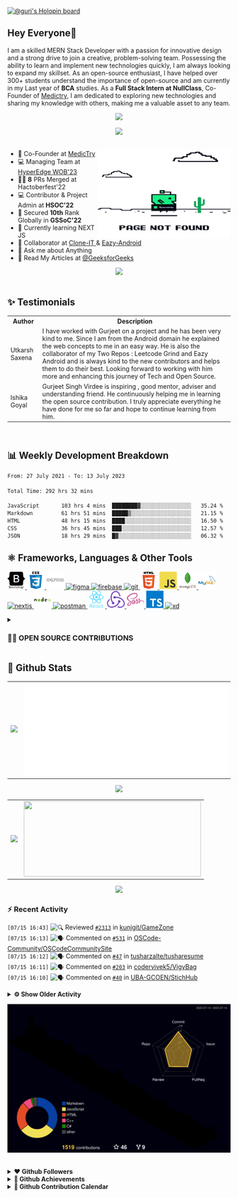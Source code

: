 [![@guri's Holopin board](https://holopin.io/api/user/board?user=guri)](https://holopin.io/@guri)

<!----------------------------------------------------------------ABOUT ME ----------------------------------------------------->

## Hey Everyone👋

I am a skilled MERN Stack Developer with a passion for innovative design and a strong drive to join a creative, problem-solving team. Possessing the ability to learn and implement new technologies quickly, I am always looking to expand my skillset. As an open-source enthusiast, I have helped over 300+ students understand the importance of open-source and am currently in my Last year of **BCA** studies. 
As a **Full Stack Intern at NullClass**, Co-Founder of [Medictry](https://www.linkedin.com/company/89489745), I am dedicated to exploring new technologies and sharing my knowledge with others, making me a valuable asset to any team.

<p align="center">
    <a href = "mailto: gurjeetsinghvirdee@gmail.com" target="_blank"><img src="https://img.shields.io/badge/gurjeetsinghvirdee@gmail.com-D74E43?style=for-the-badge&logo=gmail&logoColor=white"></a>
 </p>
 
<div align="center">
    <img src="https://api.visitorbadge.io/api/visitors?path=https%3A%2F%2Fgithub.com%2Fgurjeetsinghvirdee%2Fgurjeetsinghvirdee&label=VISITORS&labelColor=%23d9e3f0&countColor=%232ccce4"  width="150" />
</div>

<img src="https://www.animatedimages.org/data/media/562/animated-line-image-0111.gif" width="1000" height="2" />

<div>

<img align="right" height="200" width="300" src="https://raw.githubusercontent.com/gurjeetsinghvirdee/gurjeetsinghvirdee/main/giphy.webp" />
       <ul align="left">
            <li> 🏢 Co-Founder at <a href="https://www.linkedin.com/company/medictry/">MedicTry</a>
            <li> 💻 Managing Team at <a href="https://hyperedge.so/"> HyperEdge WOB'23 </a></li>
            <li> 🧑‍💻 <strong>8</strong> PRs Merged at Hactoberfest'22 </li>
            <li> 💻 Contributor & Project Admin at <strong>HSOC'22</strong> </li>
            <li> 🎉 Secured <strong>10th</strong> Rank Globally in <strong>GSSoC'22</strong> </li>
            <li> 🏫 Currently learning NEXT JS </li>
            <li> 🤝 Collaborator at <a href="https://github.com/Rayman-Sodhi/Clone-IT"> Clone-IT </a> & <a href="https://github.com/utkarsh006/Eazy-Android"> Eazy-Android </a>
            </li>
            <li> 💬 Ask me about Anything </li>
            <li> 📕 Read My Articles at 
                <a href="https://auth.geeksforgeeks.org/user/gurjeetsinghvirdee/articles" target="_blank">@GeeksforGeeks</a>
            </li>
       </ul>  
</div>

<!--------------------------- Lanyard Profile--------------------------------->

<div align="center">        
    <a href="https://discord.com/users/916597112882495510"><img src="https://lanyard.cnrad.dev/api/916597112882495510" /></a>
</div>

<img src="https://www.animatedimages.org/data/media/562/animated-line-image-0111.gif" width="1000" height="2" />        
<!------------------------------------------TESTIMONIALS----------------------------------------------->
        
## ✨ Testimonials
        
<table>
  <tr>
    <th>Author</th>
    <th>Description</th>
  </tr>
  <tr>
    <td>Utkarsh Saxena</td>
    <td>I have worked with Gurjeet on a project and he has been very kind to me. Since I am from the Android domain he explained the web concepts to me in an easy way. He is also the collaborator of my Two Repos : Leetcode Grind and Eazy Android and is always kind to the new contributors and helps them to do their best. Looking forward to working with him more and enhancing this journey of Tech and Open Source.</td>
  </tr>
  <tr>
      <td>Ishika Goyal</td>
      <td>Gurjeet Singh Virdee is inspiring , good mentor, adviser and understanding friend. He continuously helping me in learning the open source contribution. I     truly appreciate everything he have done for me so far and hope to continue learning from him.</td>
  </tr>
</table>

<img src="https://www.animatedimages.org/data/media/562/animated-line-image-0111.gif" width="1000" height="2" />

<!-------------------------------------------------WAKA TIME---------------------------------------------------->

## 📊 Weekly Development Breakdown
  
<!--START_SECTION:waka-->

```txt
From: 27 July 2021 - To: 13 July 2023

Total Time: 292 hrs 32 mins

JavaScript       103 hrs 4 mins  ████████▓░░░░░░░░░░░░░░░░   35.24 %
Markdown         61 hrs 51 mins  █████▒░░░░░░░░░░░░░░░░░░░   21.15 %
HTML             48 hrs 15 mins  ████░░░░░░░░░░░░░░░░░░░░░   16.50 %
CSS              36 hrs 45 mins  ███░░░░░░░░░░░░░░░░░░░░░░   12.57 %
JSON             18 hrs 29 mins  █▓░░░░░░░░░░░░░░░░░░░░░░░   06.32 %
```

<!--END_SECTION:waka--> 

<!---------------------------------Frameworks, Languages & Other Tools ------------------------------------->        
        
## ⚛️ Frameworks, Languages & Other Tools        
 
<p align="left"> 
    <a href="https://getbootstrap.com" target="_blank" rel="noreferrer"> <img src="https://raw.githubusercontent.com/devicons/devicon/master/icons/bootstrap/bootstrap-plain-wordmark.svg" alt="bootstrap" width="40" height="40"/> 
    </a> 
    <a href="https://www.w3schools.com/css/" target="_blank" rel="noreferrer"> <img src="https://raw.githubusercontent.com/devicons/devicon/master/icons/css3/css3-original-wordmark.svg" alt="css3" width="40" height="40"/> 
    </a> 
    <a href="https://expressjs.com" target="_blank" rel="noreferrer"> <img src="https://raw.githubusercontent.com/devicons/devicon/master/icons/express/express-original-wordmark.svg" alt="express" width="40" height="40"/> 
    </a> 
    <a href="https://www.figma.com/" target="_blank" rel="noreferrer"> <img src="https://www.vectorlogo.zone/logos/figma/figma-icon.svg" alt="figma" width="40" height="40"/> 
    </a> <a href="https://firebase.google.com/" target="_blank" rel="noreferrer"> <img src="https://www.vectorlogo.zone/logos/firebase/firebase-icon.svg" alt="firebase" width="40" height="40"/> 
    </a> 
    <a href="https://git-scm.com/" target="_blank" rel="noreferrer"> <img src="https://www.vectorlogo.zone/logos/git-scm/git-scm-icon.svg" alt="git" width="40" height="40"/> 
    </a> 
    <a href="https://www.w3.org/html/" target="_blank" rel="noreferrer"> <img src="https://raw.githubusercontent.com/devicons/devicon/master/icons/html5/html5-original-wordmark.svg" alt="html5" width="40" height="40"/> 
    </a> 
    <a href="https://developer.mozilla.org/en-US/docs/Web/JavaScript" target="_blank" rel="noreferrer"> <img src="https://raw.githubusercontent.com/devicons/devicon/master/icons/javascript/javascript-original.svg" alt="javascript" width="40" height="40"/> 
    </a> 
    <a href="https://www.mongodb.com/" target="_blank" rel="noreferrer"> <img src="https://raw.githubusercontent.com/devicons/devicon/master/icons/mongodb/mongodb-original-wordmark.svg" alt="mongodb" width="40" height="40"/> 
    </a> 
    <a href="https://www.mysql.com/" target="_blank" rel="noreferrer"> <img src="https://raw.githubusercontent.com/devicons/devicon/master/icons/mysql/mysql-original-wordmark.svg" alt="mysql" width="40" height="40"/> 
    </a> 
    <a href="https://nextjs.org/" target="_blank" rel="noreferrer"> <img src="https://cdn.worldvectorlogo.com/logos/nextjs-2.svg" alt="nextjs" width="40" height="40"/> 
    </a> 
    <a href="https://nodejs.org" target="_blank" rel="noreferrer"> <img src="https://raw.githubusercontent.com/devicons/devicon/master/icons/nodejs/nodejs-original-wordmark.svg" alt="nodejs" width="40" height="40"/> 
    </a> 
    <a href="https://postman.com" target="_blank" rel="noreferrer"> <img src="https://www.vectorlogo.zone/logos/getpostman/getpostman-icon.svg" alt="postman" width="40" height="40"/> 
    </a> 
    <a href="https://reactjs.org/" target="_blank" rel="noreferrer"> <img src="https://raw.githubusercontent.com/devicons/devicon/master/icons/react/react-original-wordmark.svg" alt="react" width="40" height="40"/> 
    </a> 
    <a href="https://redux.js.org" target="_blank" rel="noreferrer"> <img src="https://raw.githubusercontent.com/devicons/devicon/master/icons/redux/redux-original.svg" alt="redux" width="40" height="40"/> 
    </a> 
    <a href="https://sass-lang.com" target="_blank" rel="noreferrer"> <img src="https://raw.githubusercontent.com/devicons/devicon/master/icons/sass/sass-original.svg" alt="sass" width="40" height="40"/> 
    </a> 
    <a href="https://www.typescriptlang.org/" target="_blank" rel="noreferrer"> <img src="https://raw.githubusercontent.com/devicons/devicon/master/icons/typescript/typescript-original.svg" alt="typescript" width="40" height="40"/> 
    </a> 
    <a href="https://www.adobe.com/products/xd.html" target="_blank" rel="noreferrer"> <img src="https://cdn.worldvectorlogo.com/logos/adobe-xd.svg" alt="xd" width="40" height="40"/> 
    </a> 
</p>

<!---------------------- OPEN SOURCE CONTRIBUTIONS ---------------------->
        
<details>
    <summary><h3> 👨‍💻 OPEN SOURCE CONTRIBUTIONS</h3></summary>  
    
|S.No.|Open Source Program |Duration| Contribution |Role|Rewards|
|---------|--------|-------|-------|----|-----|    
| 1. | GirlScript Summer Of Code 2022 | 1st Mar - 31st May 2022 | [Click Here](https://docs.google.com/document/d/15t_iThcyiNgIuAUmTJ9Utjy1ccxwTGZXy_0n8VYsHLE/edit?usp=sharing) | Contributor | [Link](https://drive.google.com/drive/folders/1gYYFepBLm09uATAZ9_Nh34opop_0nfCi?usp=sharing) |    
| 2. | GirlScript Summer Of Code 2022 | 1st Mar - 31st May 2022 | [Bundli-Frontend](https://github.com/Ayush7614/Bundli-Frontend) & [WebDev-ProjectKart](https://github.com/khushi-purwar/WebDev-ProjectKart) | Mentor | [Link](https://drive.google.com/drive/folders/1d0gDnPh8gR8qU61g-fWLEhahhshR8PXh?usp=sharing) |
| 3. | GirlScript Summer Of Code 2022 | 1st Mar - 31st July 2022 | Discord Moderator, Managing participants <br> activity through out the program. | Technical Team | T-Shirt [Link](https://drive.google.com/drive/folders/1B2jDXyXA-L-XXypvaNzrpXRTVY7GW-04?usp=sharing) |
| 4. | Hack Club RAIT | 1st July - 30st September 2022 | [Click Here](https://docs.google.com/document/d/1_ZutQmDbGkuFsbypF2oX_jbmFMf7OV-X4kr8xVs5J0w) | Contributor | [Link](https://drive.google.com/file/d/1Km6kXQU3NWr8OkWnaHB7-vLfEjhffplE/view?usp=sharing) |
| 5. | Hacktoberfest | 1st October - 31st October 2022 | [Click Here](https://docs.google.com/document/d/1mv27yGR7-SsIDOinqsYDnFutXHG49awhzvZYaEna3rM) | Contributor | T-Shirt & Stickers | 
| 6. | HyperEdge WOB'23 | 1st Feb - 1st May | Discord Moderator, Managing Leaderboard | Managing Team | - |
| 7. | GirlScript Summer Of Code 2023 | 6th May - 03 July | Jarvis - Decentralised Expense Tracker, GameZone | Mentor | - |
| 8. | GirlScript Summer Of Code 2023 | 29 May  - Present | Managing the activity of PA, Mentors & Contributors throughout the program | Discord Mod | - |
    
</details>

<!------------------------------------------------------------ GITHUB STATS ------------------------------------------------------------------------>
        
## 💫 Github Stats

<table>    
<tr>
  <td align="center">
    <img width="400" src="https://github-readme-streak-stats.herokuapp.com/?user=gurjeetsinghvirdee&theme=synthwave" />
  </td>
  <td align="center">
    <img src="https://github.com/gurjeetsinghvirdee/gurjeetsinghvirdee/blob/main/metrics.plugin.isocalendar.svg" />
  </td>
</tr>
</table>

<div align="center">
    <img width="600" src="https://github-profile-trophy.vercel.app/?username=gurjeetsinghvirdee&theme=dracula&column=5" /> 
</div>

<table>    
<tr>
  <td align="center">
    <img width="400" src="https://github-readme-stats.vercel.app/api?username=gurjeetsinghvirdee&show_icons=true&theme=synthwave&include_all_commits=true" />
  </td>
  <td align="center">
    <img height="170" width="400" src="https://github-readme-stats.vercel.app/api/top-langs/?username=gurjeetsinghvirdee&layout=compact&theme=synthwave&langs_count=15" /> 
  </td>
</tr>
</table>

<div align="center">
  <img src="https://github-readme-activity-graph.vercel.app/graph?username=gurjeetsinghvirdee&theme=synthwave-84&true&hide_border=true" />
</div>
        
### ⚡ Recent Activity     
        
<!--START_SECTION:activity-->  
`[07/15 16:43]` <img alt="🔍" src="https://github.com/cheesits456/github-activity-readme/raw/master/icons/review.png" align="top" height="18"> Reviewed [`#2313`](https://github.com//kunjgit/GameZone/pull/2313 'Completed PiggyGame') in [kunjgit/GameZone](https://github.com/kunjgit/GameZone)  
`[07/15 16:13]` <img alt="🗣" src="https://github.com/cheesits456/github-activity-readme/raw/master/icons/comment.png" align="top" height="18"> Commented on [`#531`](https://github.com//OSCode-Community/OSCodeCommunitySite/issues/531 'added slider to accomplishments') in [OSCode-Community/OSCodeCommunitySite](https://github.com/OSCode-Community/OSCodeCommunitySite)  
`[07/15 16:12]` <img alt="🗣" src="https://github.com/cheesits456/github-activity-readme/raw/master/icons/comment.png" align="top" height="18"> Commented on [`#47`](https://github.com//tusharzalte/tusharesume/issues/47 'Create LICENSE') in [tusharzalte/tusharesume](https://github.com/tusharzalte/tusharesume)  
`[07/15 16:11]` <img alt="🗣" src="https://github.com/cheesits456/github-activity-readme/raw/master/icons/comment.png" align="top" height="18"> Commented on [`#203`](https://github.com//codervivek5/VigyBag/issues/203 'Adding favicon for this website') in [codervivek5/VigyBag](https://github.com/codervivek5/VigyBag)  
`[07/15 16:10]` <img alt="🗣" src="https://github.com/cheesits456/github-activity-readme/raw/master/icons/comment.png" align="top" height="18"> Commented on [`#40`](https://github.com//UBA-GCOEN/StichHub/issues/40 'Update README.md') in [UBA-GCOEN/StichHub](https://github.com/UBA-GCOEN/StichHub)  

<details><summary><b> ⚙️ Show Older Activity</b></summary>

`[07/15 16:09]` <img alt="🗣" src="https://github.com/cheesits456/github-activity-readme/raw/master/icons/comment.png" align="top" height="18"> Commented on [`#165`](https://github.com//Clueless-Community/Spectrum-UI/issues/165 'Updated Icon in pricing cards') in [Clueless-Community/Spectrum-UI](https://github.com/Clueless-Community/Spectrum-UI)  
`[07/15 14:54]` <img alt="📝" src="https://github.com/cheesits456/github-activity-readme/raw/master/icons/commit.png" align="top" height="18"> Made `1` commit in [kunjgit/GameZone](https://github.com/kunjgit/GameZone)  
`[07/15 14:48]` <img alt="❗️" src="https://github.com/cheesits456/github-activity-readme/raw/master/icons/issue.png" align="top" height="18"> Closed issue [`#2445`](https://github.com//kunjgit/GameZone/issues/2445 '[New game]: Flashlight Pointer Game') in [kunjgit/GameZone](https://github.com/kunjgit/GameZone)  
`[07/15 14:48]` <img alt="📝" src="https://github.com/cheesits456/github-activity-readme/raw/master/icons/commit.png" align="top" height="18"> Made `9` commits in [kunjgit/GameZone](https://github.com/kunjgit/GameZone)  
`[07/15 14:48]` <img alt="🎉" src="https://github.com/cheesits456/github-activity-readme/raw/master/icons/merge.png" align="top" height="18"> Merged PR [`#2446`](https://github.com//kunjgit/GameZone/pull/2446 'Flashlight Pointer Game Added') in [kunjgit/GameZone](https://github.com/kunjgit/GameZone)  
`[07/15 14:47]` <img alt="❗️" src="https://github.com/cheesits456/github-activity-readme/raw/master/icons/issue.png" align="top" height="18"> Closed issue [`#2407`](https://github.com//kunjgit/GameZone/issues/2407 '[Enhancement]: Adding scoring system to bullseye game') in [kunjgit/GameZone](https://github.com/kunjgit/GameZone)  
`[07/15 14:47]` <img alt="📝" src="https://github.com/cheesits456/github-activity-readme/raw/master/icons/commit.png" align="top" height="18"> Made `2` commits in [kunjgit/GameZone](https://github.com/kunjgit/GameZone)  
`[07/15 14:47]` <img alt="🎉" src="https://github.com/cheesits456/github-activity-readme/raw/master/icons/merge.png" align="top" height="18"> Merged PR [`#2411`](https://github.com//kunjgit/GameZone/pull/2411 'Added score in bullseye game') in [kunjgit/GameZone](https://github.com/kunjgit/GameZone)  
`[07/15 14:46]` <img alt="🔍" src="https://github.com/cheesits456/github-activity-readme/raw/master/icons/review.png" align="top" height="18"> Reviewed [`#2411`](https://github.com//kunjgit/GameZone/pull/2411 'Added score in bullseye game') in [kunjgit/GameZone](https://github.com/kunjgit/GameZone)  
`[07/15 14:36]` <img alt="🔍" src="https://github.com/cheesits456/github-activity-readme/raw/master/icons/review.png" align="top" height="18"> Reviewed [`#2403`](https://github.com//kunjgit/GameZone/pull/2403 'Added a licenses section and a MIT licenses badge ') in [kunjgit/GameZone](https://github.com/kunjgit/GameZone)  
`[07/15 14:33]` <img alt="❗️" src="https://github.com/cheesits456/github-activity-readme/raw/master/icons/issue.png" align="top" height="18"> Closed issue [`#2315`](https://github.com//kunjgit/GameZone/issues/2315 '[Enhancement]: Make play & have fun text clearly visible ') in [kunjgit/GameZone](https://github.com/kunjgit/GameZone)  
`[07/15 14:33]` <img alt="📝" src="https://github.com/cheesits456/github-activity-readme/raw/master/icons/commit.png" align="top" height="18"> Made `3` commits in [kunjgit/GameZone](https://github.com/kunjgit/GameZone)  
`[07/15 14:33]` <img alt="🎉" src="https://github.com/cheesits456/github-activity-readme/raw/master/icons/merge.png" align="top" height="18"> Merged PR [`#2316`](https://github.com//kunjgit/GameZone/pull/2316 'Add background to paragraph') in [kunjgit/GameZone](https://github.com/kunjgit/GameZone)  
`[07/15 14:32]` <img alt="🔍" src="https://github.com/cheesits456/github-activity-readme/raw/master/icons/review.png" align="top" height="18"> Reviewed [`#2316`](https://github.com//kunjgit/GameZone/pull/2316 'Add background to paragraph') in [kunjgit/GameZone](https://github.com/kunjgit/GameZone)  
`[07/15 14:31]` <img alt="🗣" src="https://github.com/cheesits456/github-activity-readme/raw/master/icons/comment.png" align="top" height="18"> Commented on [`#2316`](https://github.com//kunjgit/GameZone/issues/2316 'Add background to paragraph') in [kunjgit/GameZone](https://github.com/kunjgit/GameZone)  
`[07/15 14:19]` <img alt="🔍" src="https://github.com/cheesits456/github-activity-readme/raw/master/icons/review.png" align="top" height="18"> Reviewed [`#2436`](https://github.com//kunjgit/GameZone/pull/2436 'Dhoombikerace') in [kunjgit/GameZone](https://github.com/kunjgit/GameZone)  
`[07/15 13:54]` <img alt="🔍" src="https://github.com/cheesits456/github-activity-readme/raw/master/icons/review.png" align="top" height="18"> Reviewed [`#2442`](https://github.com//kunjgit/GameZone/pull/2442 'Dinoffline') in [kunjgit/GameZone](https://github.com/kunjgit/GameZone)  
`[07/15 13:47]` <img alt="🔍" src="https://github.com/cheesits456/github-activity-readme/raw/master/icons/review.png" align="top" height="18"> Reviewed [`#2313`](https://github.com//kunjgit/GameZone/pull/2313 'Completed PiggyGame') in [kunjgit/GameZone](https://github.com/kunjgit/GameZone)  
`[07/15 13:35]` <img alt="🔍" src="https://github.com/cheesits456/github-activity-readme/raw/master/icons/review.png" align="top" height="18"> Reviewed [`#2446`](https://github.com//kunjgit/GameZone/pull/2446 'Flashlight Pointer Game Added') in [kunjgit/GameZone](https://github.com/kunjgit/GameZone)  
`[07/15 13:33]` <img alt="🗣" src="https://github.com/cheesits456/github-activity-readme/raw/master/icons/comment.png" align="top" height="18"> Commented on [`#2409`](https://github.com//kunjgit/GameZone/issues/2409 '[New_Game] : Haunting_Game Added') in [kunjgit/GameZone](https://github.com/kunjgit/GameZone)  
`[07/15 13:01]` <img alt="❗️" src="https://github.com/cheesits456/github-activity-readme/raw/master/icons/issue.png" align="top" height="18"> Closed issue [`#2279`](https://github.com//kunjgit/GameZone/issues/2279 '[New game]: Connection Defender') in [kunjgit/GameZone](https://github.com/kunjgit/GameZone)  
`[07/15 13:01]` <img alt="❌" src="https://github.com/cheesits456/github-activity-readme/raw/master/icons/pr-close.png" align="top" height="18"> Closed PR [`#2289`](https://github.com//kunjgit/GameZone/pull/2289 'Connection defender') in [kunjgit/GameZone](https://github.com/kunjgit/GameZone)  
`[07/15 13:00]` <img alt="🔍" src="https://github.com/cheesits456/github-activity-readme/raw/master/icons/review.png" align="top" height="18"> Reviewed [`#2289`](https://github.com//kunjgit/GameZone/pull/2289 'Connection defender') in [kunjgit/GameZone](https://github.com/kunjgit/GameZone)  
`[07/15 12:24]` <img alt="🔍" src="https://github.com/cheesits456/github-activity-readme/raw/master/icons/review.png" align="top" height="18"> Reviewed [`#2409`](https://github.com//kunjgit/GameZone/pull/2409 '[New_Game] : Haunting_Game Added') in [kunjgit/GameZone](https://github.com/kunjgit/GameZone)  
`[07/12 16:18]` <img alt="❌" src="https://github.com/cheesits456/github-activity-readme/raw/master/icons/delete.png" align="top" height="18"> Deleted `imgbot` from [gurjeetsinghvirdee/gssoc-website-new](https://github.com/gurjeetsinghvirdee/gssoc-website-new)  
`[07/12 16:18]` <img alt="❌" src="https://github.com/cheesits456/github-activity-readme/raw/master/icons/pr-close.png" align="top" height="18"> Closed PR [`#1`](https://github.com//gurjeetsinghvirdee/gssoc-website-new/pull/1 '[ImgBot] Optimize images') in [gurjeetsinghvirdee/gssoc-website-new](https://github.com/gurjeetsinghvirdee/gssoc-website-new)  
`[07/12 09:25]` <img alt="📝" src="https://github.com/cheesits456/github-activity-readme/raw/master/icons/commit.png" align="top" height="18"> Made `2` commits in [gurjeetsinghvirdee/gssoc-website-new](https://github.com/gurjeetsinghvirdee/gssoc-website-new)  
`[07/12 08:53]` <img alt="📝" src="https://github.com/cheesits456/github-activity-readme/raw/master/icons/commit.png" align="top" height="18"> Made `3` commits in [girlscript/gssoc-website-new](https://github.com/girlscript/gssoc-website-new)  
`[07/12 08:53]` <img alt="🎉" src="https://github.com/cheesits456/github-activity-readme/raw/master/icons/merge.png" align="top" height="18"> Merged PR [`#141`](https://github.com//girlscript/gssoc-website-new/pull/141 'socials updated') in [girlscript/gssoc-website-new](https://github.com/girlscript/gssoc-website-new)  
`[07/12 08:50]` <img alt="📝" src="https://github.com/cheesits456/github-activity-readme/raw/master/icons/commit.png" align="top" height="18"> Made `1` commit in [gurjeetsinghvirdee/gssoc-website-new](https://github.com/gurjeetsinghvirdee/gssoc-website-new)  
`[07/12 08:49]` <img alt="✅" src="https://github.com/cheesits456/github-activity-readme/raw/master/icons/pr-open.png" align="top" height="18"> Opened PR [`#141`](https://github.com//girlscript/gssoc-website-new/pull/141 'socials updated') in [girlscript/gssoc-website-new](https://github.com/girlscript/gssoc-website-new)  
`[07/12 08:42]` <img alt="📝" src="https://github.com/cheesits456/github-activity-readme/raw/master/icons/commit.png" align="top" height="18"> Made `17` commits in [gurjeetsinghvirdee/gssoc-website-new](https://github.com/gurjeetsinghvirdee/gssoc-website-new)  
`[07/12 07:47]` <img alt="📝" src="https://github.com/cheesits456/github-activity-readme/raw/master/icons/commit.png" align="top" height="18"> Made `1` commit in [girlscript/gssoc-website-new](https://github.com/girlscript/gssoc-website-new)  
`[07/10 04:12]` <img alt="📝" src="https://github.com/cheesits456/github-activity-readme/raw/master/icons/commit.png" align="top" height="18"> Made `9596` commits in [gurjeetsinghvirdee/layer5](https://github.com/gurjeetsinghvirdee/layer5)  
`[07/08 19:04]` <img alt="📝" src="https://github.com/cheesits456/github-activity-readme/raw/master/icons/commit.png" align="top" height="18"> Made `3` commits in [gurjeetsinghvirdee/gurjeetsinghvirdee](https://github.com/gurjeetsinghvirdee/gurjeetsinghvirdee)  
`[07/05 21:04]` <img alt="📝" src="https://github.com/cheesits456/github-activity-readme/raw/master/icons/commit.png" align="top" height="18"> Made `10` commits in [gurjeetsinghvirdee/gssoc-website-new](https://github.com/gurjeetsinghvirdee/gssoc-website-new)  
`[07/05 18:28]` <img alt="📝" src="https://github.com/cheesits456/github-activity-readme/raw/master/icons/commit.png" align="top" height="18"> Made `1` commit in [gurjeetsinghvirdee/gurjeetsinghvirdee](https://github.com/gurjeetsinghvirdee/gurjeetsinghvirdee)  
`[07/05 08:15]` <img alt="🗣" src="https://github.com/cheesits456/github-activity-readme/raw/master/icons/comment.png" align="top" height="18"> Commented on [`#2091`](https://github.com//kunjgit/GameZone/issues/2091 'Add Triangle Back to Home Game') in [kunjgit/GameZone](https://github.com/kunjgit/GameZone)  
`[07/04 17:08]` <img alt="📝" src="https://github.com/cheesits456/github-activity-readme/raw/master/icons/commit.png" align="top" height="18"> Made `2` commits in [gurjeetsinghvirdee/gssoc-website-new](https://github.com/gurjeetsinghvirdee/gssoc-website-new)  
`[07/04 17:04]` <img alt="📝" src="https://github.com/cheesits456/github-activity-readme/raw/master/icons/commit.png" align="top" height="18"> Made `2` commits in [gurjeetsinghvirdee/gurjeetsinghvirdee](https://github.com/gurjeetsinghvirdee/gurjeetsinghvirdee)  
`[07/04 14:16]` <img alt="🗣" src="https://github.com/cheesits456/github-activity-readme/raw/master/icons/comment.png" align="top" height="18"> Commented on [`#2218`](https://github.com//kunjgit/GameZone/issues/2218 '[GSSoC\'23] Brain Burst Game Completed') in [kunjgit/GameZone](https://github.com/kunjgit/GameZone)  
`[07/03 17:23]` <img alt="🗣" src="https://github.com/cheesits456/github-activity-readme/raw/master/icons/comment.png" align="top" height="18"> Commented on [`#992`](https://github.com//kunjgit/GameZone/issues/992 'Added Slider Puzzle Game') in [kunjgit/GameZone](https://github.com/kunjgit/GameZone)  
`[07/03 17:22]` <img alt="🗣" src="https://github.com/cheesits456/github-activity-readme/raw/master/icons/comment.png" align="top" height="18"> Commented on [`#992`](https://github.com//kunjgit/GameZone/issues/992 'Added Slider Puzzle Game') in [kunjgit/GameZone](https://github.com/kunjgit/GameZone)  
`[07/03 10:42]` <img alt="❗️" src="https://github.com/cheesits456/github-activity-readme/raw/master/icons/issue.png" align="top" height="18"> Closed issue [`#1620`](https://github.com//kunjgit/GameZone/issues/1620 '[Enhancement]: Addition of home icon to the games page') in [kunjgit/GameZone](https://github.com/kunjgit/GameZone)  
`[07/03 10:42]` <img alt="📝" src="https://github.com/cheesits456/github-activity-readme/raw/master/icons/commit.png" align="top" height="18"> Made `2` commits in [kunjgit/GameZone](https://github.com/kunjgit/GameZone)  
`[07/03 10:42]` <img alt="🎉" src="https://github.com/cheesits456/github-activity-readme/raw/master/icons/merge.png" align="top" height="18"> Merged PR [`#2242`](https://github.com//kunjgit/GameZone/pull/2242 'Addition of home icon to games') in [kunjgit/GameZone](https://github.com/kunjgit/GameZone)  
`[07/03 10:42]` <img alt="📝" src="https://github.com/cheesits456/github-activity-readme/raw/master/icons/commit.png" align="top" height="18"> Made `7` commits in [kunjgit/GameZone](https://github.com/kunjgit/GameZone)  
`[07/03 10:42]` <img alt="🎉" src="https://github.com/cheesits456/github-activity-readme/raw/master/icons/merge.png" align="top" height="18"> Merged PR [`#2157`](https://github.com//kunjgit/GameZone/pull/2157 'Color_Crush_Game Added') in [kunjgit/GameZone](https://github.com/kunjgit/GameZone)  
`[07/03 10:42]` <img alt="🔍" src="https://github.com/cheesits456/github-activity-readme/raw/master/icons/review.png" align="top" height="18"> Reviewed [`#2157`](https://github.com//kunjgit/GameZone/pull/2157 'Color_Crush_Game Added') in [kunjgit/GameZone](https://github.com/kunjgit/GameZone)  
`[07/03 10:09]` <img alt="🔍" src="https://github.com/cheesits456/github-activity-readme/raw/master/icons/review.png" align="top" height="18"> Reviewed [`#2242`](https://github.com//kunjgit/GameZone/pull/2242 'Addition of home icon to games') in [kunjgit/GameZone](https://github.com/kunjgit/GameZone)  
`[07/03 07:18]` <img alt="🗣" src="https://github.com/cheesits456/github-activity-readme/raw/master/icons/comment.png" align="top" height="18"> Commented on [`#2242`](https://github.com//kunjgit/GameZone/issues/2242 'Addition of home icon to games') in [kunjgit/GameZone](https://github.com/kunjgit/GameZone)  
`[07/03 07:16]` <img alt="🗣" src="https://github.com/cheesits456/github-activity-readme/raw/master/icons/comment.png" align="top" height="18"> Commented on [`#2042`](https://github.com//kunjgit/GameZone/issues/2042 '[ADDED]: Space Drifter') in [kunjgit/GameZone](https://github.com/kunjgit/GameZone)  
`[07/03 07:13]` <img alt="🗣" src="https://github.com/cheesits456/github-activity-readme/raw/master/icons/comment.png" align="top" height="18"> Commented on [`#2042`](https://github.com//kunjgit/GameZone/issues/2042 '[ADDED]: Space Drifter') in [kunjgit/GameZone](https://github.com/kunjgit/GameZone)  
`[07/03 07:12]` <img alt="🗣" src="https://github.com/cheesits456/github-activity-readme/raw/master/icons/comment.png" align="top" height="18"> Commented on [`#2042`](https://github.com//kunjgit/GameZone/issues/2042 '[ADDED]: Space Drifter') in [kunjgit/GameZone](https://github.com/kunjgit/GameZone)  
`[07/03 07:11]` <img alt="❗️" src="https://github.com/cheesits456/github-activity-readme/raw/master/icons/issue.png" align="top" height="18"> Closed issue [`#2149`](https://github.com//kunjgit/GameZone/issues/2149 '[New game]: Trio Match') in [kunjgit/GameZone](https://github.com/kunjgit/GameZone)  
`[07/03 07:11]` <img alt="📝" src="https://github.com/cheesits456/github-activity-readme/raw/master/icons/commit.png" align="top" height="18"> Made `7` commits in [kunjgit/GameZone](https://github.com/kunjgit/GameZone)  
`[07/03 07:11]` <img alt="🎉" src="https://github.com/cheesits456/github-activity-readme/raw/master/icons/merge.png" align="top" height="18"> Merged PR [`#2153`](https://github.com//kunjgit/GameZone/pull/2153 'Added Trio_Match game') in [kunjgit/GameZone](https://github.com/kunjgit/GameZone)  
`[07/03 07:10]` <img alt="🔍" src="https://github.com/cheesits456/github-activity-readme/raw/master/icons/review.png" align="top" height="18"> Reviewed [`#2153`](https://github.com//kunjgit/GameZone/pull/2153 'Added Trio_Match game') in [kunjgit/GameZone](https://github.com/kunjgit/GameZone)  
`[07/02 19:05]` <img alt="❗️" src="https://github.com/cheesits456/github-activity-readme/raw/master/icons/issue.png" align="top" height="18"> Closed issue [`#2065`](https://github.com//kunjgit/GameZone/issues/2065 '[New game]:  Adding Firedog Adventure Game') in [kunjgit/GameZone](https://github.com/kunjgit/GameZone)  
`[07/02 19:05]` <img alt="📝" src="https://github.com/cheesits456/github-activity-readme/raw/master/icons/commit.png" align="top" height="18"> Made `7` commits in [kunjgit/GameZone](https://github.com/kunjgit/GameZone)  
`[07/02 19:05]` <img alt="🎉" src="https://github.com/cheesits456/github-activity-readme/raw/master/icons/merge.png" align="top" height="18"> Merged PR [`#2111`](https://github.com//kunjgit/GameZone/pull/2111 'Added  Firedog Adventure Game') in [kunjgit/GameZone](https://github.com/kunjgit/GameZone)  
`[07/02 19:04]` <img alt="🎉" src="https://github.com/cheesits456/github-activity-readme/raw/master/icons/merge.png" align="top" height="18"> Merged PR [`#2`](https://github.com//Nishitbaria/GameZone/pull/2 'Sync') in [Nishitbaria/GameZone](https://github.com/Nishitbaria/GameZone)  
`[07/02 19:04]` <img alt="📝" src="https://github.com/cheesits456/github-activity-readme/raw/master/icons/commit.png" align="top" height="18"> Made `130` commits in [Nishitbaria/GameZone](https://github.com/Nishitbaria/GameZone)  
`[07/02 19:00]` <img alt="🗣" src="https://github.com/cheesits456/github-activity-readme/raw/master/icons/comment.png" align="top" height="18"> Commented on [`#2242`](https://github.com//kunjgit/GameZone/issues/2242 'Addition of home icon to games') in [kunjgit/GameZone](https://github.com/kunjgit/GameZone)  
`[07/02 16:09]` <img alt="❗️" src="https://github.com/cheesits456/github-activity-readme/raw/master/icons/issue.png" align="top" height="18"> Closed issue [`#2049`](https://github.com//kunjgit/GameZone/issues/2049 '[New game]: T-rex Run') in [kunjgit/GameZone](https://github.com/kunjgit/GameZone)  
`[07/02 16:09]` <img alt="📝" src="https://github.com/cheesits456/github-activity-readme/raw/master/icons/commit.png" align="top" height="18"> Made `7` commits in [kunjgit/GameZone](https://github.com/kunjgit/GameZone)  
`[07/02 16:09]` <img alt="🎉" src="https://github.com/cheesits456/github-activity-readme/raw/master/icons/merge.png" align="top" height="18"> Merged PR [`#2104`](https://github.com//kunjgit/GameZone/pull/2104 'Trex_Run Added') in [kunjgit/GameZone](https://github.com/kunjgit/GameZone)  
`[07/02 15:41]` <img alt="🔍" src="https://github.com/cheesits456/github-activity-readme/raw/master/icons/review.png" align="top" height="18"> Reviewed [`#2104`](https://github.com//kunjgit/GameZone/pull/2104 'Trex_Run Added') in [kunjgit/GameZone](https://github.com/kunjgit/GameZone)  
`[07/02 15:41]` <img alt="📝" src="https://github.com/cheesits456/github-activity-readme/raw/master/icons/commit.png" align="top" height="18"> Made `124` commits in [akankshachanana1/GameZone](https://github.com/akankshachanana1/GameZone)  
`[07/02 15:39]` <img alt="❗️" src="https://github.com/cheesits456/github-activity-readme/raw/master/icons/issue.png" align="top" height="18"> Closed issue [`#2142`](https://github.com//kunjgit/GameZone/issues/2142 '[Enhancement]: Escape Room game not found in GameData.json file') in [kunjgit/GameZone](https://github.com/kunjgit/GameZone)  
`[07/02 15:39]` <img alt="📝" src="https://github.com/cheesits456/github-activity-readme/raw/master/icons/commit.png" align="top" height="18"> Made `4` commits in [kunjgit/GameZone](https://github.com/kunjgit/GameZone)  
`[07/02 15:39]` <img alt="🎉" src="https://github.com/cheesits456/github-activity-readme/raw/master/icons/merge.png" align="top" height="18"> Merged PR [`#2220`](https://github.com//kunjgit/GameZone/pull/2220 'fixed and added game data') in [kunjgit/GameZone](https://github.com/kunjgit/GameZone)  
`[07/02 15:39]` <img alt="📝" src="https://github.com/cheesits456/github-activity-readme/raw/master/icons/commit.png" align="top" height="18"> Made `8` commits in [Swapnil-Singh-99/GameZone](https://github.com/Swapnil-Singh-99/GameZone)  
`[07/02 15:38]` <img alt="❗️" src="https://github.com/cheesits456/github-activity-readme/raw/master/icons/issue.png" align="top" height="18"> Closed issue [`#2168`](https://github.com//kunjgit/GameZone/issues/2168 '[New game]: Death by Hamster') in [kunjgit/GameZone](https://github.com/kunjgit/GameZone)  
`[07/02 15:38]` <img alt="📝" src="https://github.com/cheesits456/github-activity-readme/raw/master/icons/commit.png" align="top" height="18"> Made `5` commits in [kunjgit/GameZone](https://github.com/kunjgit/GameZone)  
`[07/02 15:38]` <img alt="🎉" src="https://github.com/cheesits456/github-activity-readme/raw/master/icons/merge.png" align="top" height="18"> Merged PR [`#2187`](https://github.com//kunjgit/GameZone/pull/2187 'Death by Hamster') in [kunjgit/GameZone](https://github.com/kunjgit/GameZone)  
`[07/02 15:37]` <img alt="🔍" src="https://github.com/cheesits456/github-activity-readme/raw/master/icons/review.png" align="top" height="18"> Reviewed [`#2187`](https://github.com//kunjgit/GameZone/pull/2187 'Death by Hamster') in [kunjgit/GameZone](https://github.com/kunjgit/GameZone)  
`[07/02 10:46]` <img alt="🗣" src="https://github.com/cheesits456/github-activity-readme/raw/master/icons/comment.png" align="top" height="18"> Commented on [`#2580`](https://github.com//pranjay-poddar/Dev-Geeks/issues/2580 'Added Spider Man Game') in [pranjay-poddar/Dev-Geeks](https://github.com/pranjay-poddar/Dev-Geeks)  
`[07/02 10:23]` <img alt="🗣" src="https://github.com/cheesits456/github-activity-readme/raw/master/icons/comment.png" align="top" height="18"> Commented on [`#2580`](https://github.com//pranjay-poddar/Dev-Geeks/issues/2580 'Added Spider Man Game') in [pranjay-poddar/Dev-Geeks](https://github.com/pranjay-poddar/Dev-Geeks)  
`[07/02 10:07]` <img alt="🗣" src="https://github.com/cheesits456/github-activity-readme/raw/master/icons/comment.png" align="top" height="18"> Commented on [`#2580`](https://github.com//pranjay-poddar/Dev-Geeks/issues/2580 'Added Spider Man Game') in [pranjay-poddar/Dev-Geeks](https://github.com/pranjay-poddar/Dev-Geeks)  
`[07/02 09:19]` <img alt="❗️" src="https://github.com/cheesits456/github-activity-readme/raw/master/icons/issue.png" align="top" height="18"> Closed issue [`#2209`](https://github.com//kunjgit/GameZone/issues/2209 '[Bug]: Dark Mode Button') in [kunjgit/GameZone](https://github.com/kunjgit/GameZone)  
`[07/02 09:19]` <img alt="📝" src="https://github.com/cheesits456/github-activity-readme/raw/master/icons/commit.png" align="top" height="18"> Made `2` commits in [kunjgit/GameZone](https://github.com/kunjgit/GameZone)  
`[07/02 09:19]` <img alt="🎉" src="https://github.com/cheesits456/github-activity-readme/raw/master/icons/merge.png" align="top" height="18"> Merged PR [`#2223`](https://github.com//kunjgit/GameZone/pull/2223 'fFxed the position of Theme') in [kunjgit/GameZone](https://github.com/kunjgit/GameZone)  
`[07/02 09:18]` <img alt="🔍" src="https://github.com/cheesits456/github-activity-readme/raw/master/icons/review.png" align="top" height="18"> Reviewed [`#2220`](https://github.com//kunjgit/GameZone/pull/2220 'fixed and added game data') in [kunjgit/GameZone](https://github.com/kunjgit/GameZone)  
`[07/02 08:57]` <img alt="🗣" src="https://github.com/cheesits456/github-activity-readme/raw/master/icons/comment.png" align="top" height="18"> Commented on [`#57`](https://github.com//sazamansari/node.js-_microservices/issues/57 'Readme changes') in [sazamansari/node.js-_microservices](https://github.com/sazamansari/node.js-_microservices)  
`[07/02 08:52]` <img alt="🔍" src="https://github.com/cheesits456/github-activity-readme/raw/master/icons/review.png" align="top" height="18"> Reviewed [`#2220`](https://github.com//kunjgit/GameZone/pull/2220 'fixed and added game data') in [kunjgit/GameZone](https://github.com/kunjgit/GameZone)  
`[07/02 08:50]` <img alt="🔍" src="https://github.com/cheesits456/github-activity-readme/raw/master/icons/review.png" align="top" height="18"> Reviewed [`#2223`](https://github.com//kunjgit/GameZone/pull/2223 'fFxed the position of Theme') in [kunjgit/GameZone](https://github.com/kunjgit/GameZone)  
`[07/02 08:49]` <img alt="🗣" src="https://github.com/cheesits456/github-activity-readme/raw/master/icons/comment.png" align="top" height="18"> Commented on [`#76`](https://github.com//sahil-sagwekar2652/GitHub-Automation-scripts/issues/76 'Create Issue by Python') in [sahil-sagwekar2652/GitHub-Automation-scripts](https://github.com/sahil-sagwekar2652/GitHub-Automation-scripts)  
`[07/01 21:44]` <img alt="📝" src="https://github.com/cheesits456/github-activity-readme/raw/master/icons/commit.png" align="top" height="18"> Made `1` commit in [girlscript/gssoc-website-new](https://github.com/girlscript/gssoc-website-new)  
`[07/01 21:40]` <img alt="❗️" src="https://github.com/cheesits456/github-activity-readme/raw/master/icons/issue.png" align="top" height="18"> Closed issue [`#124`](https://github.com//girlscript/gssoc-website-new/issues/124 'Add video \'How to run GSSoC website locally for making contributions\' in README.md') in [girlscript/gssoc-website-new](https://github.com/girlscript/gssoc-website-new)  
`[07/01 21:39]` <img alt="❌" src="https://github.com/cheesits456/github-activity-readme/raw/master/icons/pr-close.png" align="top" height="18"> Closed PR [`#125`](https://github.com//girlscript/gssoc-website-new/pull/125 'feat: added video link to run locally') in [girlscript/gssoc-website-new](https://github.com/girlscript/gssoc-website-new)  
`[07/01 21:39]` <img alt="🔍" src="https://github.com/cheesits456/github-activity-readme/raw/master/icons/review.png" align="top" height="18"> Reviewed [`#125`](https://github.com//girlscript/gssoc-website-new/pull/125 'feat: added video link to run locally') in [girlscript/gssoc-website-new](https://github.com/girlscript/gssoc-website-new)  
`[07/01 21:34]` <img alt="📝" src="https://github.com/cheesits456/github-activity-readme/raw/master/icons/commit.png" align="top" height="18"> Made `22` commits in [gurjeetsinghvirdee/gssoc-website-new](https://github.com/gurjeetsinghvirdee/gssoc-website-new)  
`[07/01 21:29]` <img alt="❗️" src="https://github.com/cheesits456/github-activity-readme/raw/master/icons/issue.png" align="top" height="18"> Closed issue [`#2028`](https://github.com//kunjgit/GameZone/issues/2028 '[New game]: MCQ type quiz game for HTML, CSS, JS ') in [kunjgit/GameZone](https://github.com/kunjgit/GameZone)  
`[07/01 21:29]` <img alt="📝" src="https://github.com/cheesits456/github-activity-readme/raw/master/icons/commit.png" align="top" height="18"> Made `11` commits in [kunjgit/GameZone](https://github.com/kunjgit/GameZone)  
`[07/01 21:29]` <img alt="🎉" src="https://github.com/cheesits456/github-activity-readme/raw/master/icons/merge.png" align="top" height="18"> Merged PR [`#2108`](https://github.com//kunjgit/GameZone/pull/2108 'added quiz_game') in [kunjgit/GameZone](https://github.com/kunjgit/GameZone)  
`[07/01 21:25]` <img alt="❗️" src="https://github.com/cheesits456/github-activity-readme/raw/master/icons/issue.png" align="top" height="18"> Closed issue [`#2071`](https://github.com//kunjgit/GameZone/issues/2071 '[New game]: Chicken cannon') in [kunjgit/GameZone](https://github.com/kunjgit/GameZone)  
`[07/01 21:25]` <img alt="📝" src="https://github.com/cheesits456/github-activity-readme/raw/master/icons/commit.png" align="top" height="18"> Made `10` commits in [kunjgit/GameZone](https://github.com/kunjgit/GameZone)  
`[07/01 21:25]` <img alt="🎉" src="https://github.com/cheesits456/github-activity-readme/raw/master/icons/merge.png" align="top" height="18"> Merged PR [`#2073`](https://github.com//kunjgit/GameZone/pull/2073 'Added Chicken cannon game') in [kunjgit/GameZone](https://github.com/kunjgit/GameZone)  
`[07/01 21:23]` <img alt="🔍" src="https://github.com/cheesits456/github-activity-readme/raw/master/icons/review.png" align="top" height="18"> Reviewed [`#2073`](https://github.com//kunjgit/GameZone/pull/2073 'Added Chicken cannon game') in [kunjgit/GameZone](https://github.com/kunjgit/GameZone)  
`[07/01 21:20]` <img alt="📝" src="https://github.com/cheesits456/github-activity-readme/raw/master/icons/commit.png" align="top" height="18"> Made `44` commits in [Bhuvanchand26/GameZone](https://github.com/Bhuvanchand26/GameZone)  
`[07/01 21:17]` <img alt="🔍" src="https://github.com/cheesits456/github-activity-readme/raw/master/icons/review.png" align="top" height="18"> Reviewed [`#2086`](https://github.com//kunjgit/GameZone/pull/2086 'Added Foosball Game') in [kunjgit/GameZone](https://github.com/kunjgit/GameZone)  
`[07/01 21:15]` <img alt="📝" src="https://github.com/cheesits456/github-activity-readme/raw/master/icons/commit.png" align="top" height="18"> Made `3` commits in [kunjgit/GameZone](https://github.com/kunjgit/GameZone)  
`[07/01 21:15]` <img alt="❗️" src="https://github.com/cheesits456/github-activity-readme/raw/master/icons/issue.png" align="top" height="18"> Closed issue [`#2202`](https://github.com//kunjgit/GameZone/issues/2202 '[Enhancement]: Enhance whack a mole game') in [kunjgit/GameZone](https://github.com/kunjgit/GameZone)  
`[07/01 21:15]` <img alt="🎉" src="https://github.com/cheesits456/github-activity-readme/raw/master/icons/merge.png" align="top" height="18"> Merged PR [`#2204`](https://github.com//kunjgit/GameZone/pull/2204 'enhanced mole game') in [kunjgit/GameZone](https://github.com/kunjgit/GameZone)  
`[07/01 21:15]` <img alt="🔍" src="https://github.com/cheesits456/github-activity-readme/raw/master/icons/review.png" align="top" height="18"> Reviewed [`#2204`](https://github.com//kunjgit/GameZone/pull/2204 'enhanced mole game') in [kunjgit/GameZone](https://github.com/kunjgit/GameZone)  
`[07/01 21:13]` <img alt="📝" src="https://github.com/cheesits456/github-activity-readme/raw/master/icons/commit.png" align="top" height="18"> Made `8` commits in [Nikita06211/GameZone](https://github.com/Nikita06211/GameZone)  
`[07/01 21:13]` <img alt="📝" src="https://github.com/cheesits456/github-activity-readme/raw/master/icons/commit.png" align="top" height="18"> Made `7` commits in [kunjgit/GameZone](https://github.com/kunjgit/GameZone)  
`[07/01 21:13]` <img alt="🎉" src="https://github.com/cheesits456/github-activity-readme/raw/master/icons/merge.png" align="top" height="18"> Merged PR [`#2160`](https://github.com//kunjgit/GameZone/pull/2160 'Added Spiderman Go Game') in [kunjgit/GameZone](https://github.com/kunjgit/GameZone)  
`[07/01 21:12]` <img alt="🔍" src="https://github.com/cheesits456/github-activity-readme/raw/master/icons/review.png" align="top" height="18"> Reviewed [`#2160`](https://github.com//kunjgit/GameZone/pull/2160 'Added Spiderman Go Game') in [kunjgit/GameZone](https://github.com/kunjgit/GameZone)  
`[07/01 19:47]` <img alt="🔍" src="https://github.com/cheesits456/github-activity-readme/raw/master/icons/review.png" align="top" height="18"> Reviewed [`#2160`](https://github.com//kunjgit/GameZone/pull/2160 'Added Spiderman Go Game') in [kunjgit/GameZone](https://github.com/kunjgit/GameZone)  
`[07/01 18:14]` <img alt="📝" src="https://github.com/cheesits456/github-activity-readme/raw/master/icons/commit.png" align="top" height="18"> Made `67` commits in [Nikita06211/GameZone](https://github.com/Nikita06211/GameZone)  
`[07/01 18:13]` <img alt="🎉" src="https://github.com/cheesits456/github-activity-readme/raw/master/icons/merge.png" align="top" height="18"> Merged PR [`#2094`](https://github.com//kunjgit/GameZone/pull/2094 '[Enhancement]: Add features in Country Guesser Game ') in [kunjgit/GameZone](https://github.com/kunjgit/GameZone)  
`[07/01 18:13]` <img alt="❗️" src="https://github.com/cheesits456/github-activity-readme/raw/master/icons/issue.png" align="top" height="18"> Closed issue [`#1972`](https://github.com//kunjgit/GameZone/issues/1972 '[Enhancement]: Add features in Country Guesser Game') in [kunjgit/GameZone](https://github.com/kunjgit/GameZone)  
`[07/01 18:13]` <img alt="📝" src="https://github.com/cheesits456/github-activity-readme/raw/master/icons/commit.png" align="top" height="18"> Made `2` commits in [kunjgit/GameZone](https://github.com/kunjgit/GameZone)  
`[07/01 18:11]` <img alt="❗️" src="https://github.com/cheesits456/github-activity-readme/raw/master/icons/issue.png" align="top" height="18"> Closed issue [`#2193`](https://github.com//kunjgit/GameZone/issues/2193 '[New game]: Poke-Guess Blitz') in [kunjgit/GameZone](https://github.com/kunjgit/GameZone)  
`[07/01 18:11]` <img alt="📝" src="https://github.com/cheesits456/github-activity-readme/raw/master/icons/commit.png" align="top" height="18"> Made `2` commits in [kunjgit/GameZone](https://github.com/kunjgit/GameZone)  
`[07/01 18:11]` <img alt="🎉" src="https://github.com/cheesits456/github-activity-readme/raw/master/icons/merge.png" align="top" height="18"> Merged PR [`#2194`](https://github.com//kunjgit/GameZone/pull/2194 'Completed making Poke-Guess Blitz Game') in [kunjgit/GameZone](https://github.com/kunjgit/GameZone)  
`[07/01 18:01]` <img alt="❗️" src="https://github.com/cheesits456/github-activity-readme/raw/master/icons/issue.png" align="top" height="18"> Closed issue [`#2214`](https://github.com//kunjgit/GameZone/issues/2214 '[New game]: Alphabet Learning Game') in [kunjgit/GameZone](https://github.com/kunjgit/GameZone)  
`[07/01 18:01]` <img alt="📝" src="https://github.com/cheesits456/github-activity-readme/raw/master/icons/commit.png" align="top" height="18"> Made `7` commits in [kunjgit/GameZone](https://github.com/kunjgit/GameZone)  
`[07/01 18:01]` <img alt="🎉" src="https://github.com/cheesits456/github-activity-readme/raw/master/icons/merge.png" align="top" height="18"> Merged PR [`#2219`](https://github.com//kunjgit/GameZone/pull/2219 'Alphabet Learning Game') in [kunjgit/GameZone](https://github.com/kunjgit/GameZone)  
`[07/01 18:01]` <img alt="🔍" src="https://github.com/cheesits456/github-activity-readme/raw/master/icons/review.png" align="top" height="18"> Reviewed [`#2219`](https://github.com//kunjgit/GameZone/pull/2219 'Alphabet Learning Game') in [kunjgit/GameZone](https://github.com/kunjgit/GameZone)  
`[07/01 17:52]` <img alt="🔍" src="https://github.com/cheesits456/github-activity-readme/raw/master/icons/review.png" align="top" height="18"> Reviewed [`#2104`](https://github.com//kunjgit/GameZone/pull/2104 'Trex_Run Added') in [kunjgit/GameZone](https://github.com/kunjgit/GameZone)  
`[07/01 17:51]` <img alt="🔍" src="https://github.com/cheesits456/github-activity-readme/raw/master/icons/review.png" align="top" height="18"> Reviewed [`#2096`](https://github.com//kunjgit/GameZone/pull/2096 'Glass_and_ball') in [kunjgit/GameZone](https://github.com/kunjgit/GameZone)  
`[07/01 17:48]` <img alt="🔍" src="https://github.com/cheesits456/github-activity-readme/raw/master/icons/review.png" align="top" height="18"> Reviewed [`#2091`](https://github.com//kunjgit/GameZone/pull/2091 'Add Triangle Back to Home Game') in [kunjgit/GameZone](https://github.com/kunjgit/GameZone)  
`[07/01 15:16]` <img alt="❗️" src="https://github.com/cheesits456/github-activity-readme/raw/master/icons/issue.png" align="top" height="18"> Closed issue [`#2201`](https://github.com//kunjgit/GameZone/issues/2201 '[Bug]: Game Duplication') in [kunjgit/GameZone](https://github.com/kunjgit/GameZone)  
`[07/01 15:16]` <img alt="📝" src="https://github.com/cheesits456/github-activity-readme/raw/master/icons/commit.png" align="top" height="18"> Made `3` commits in [kunjgit/GameZone](https://github.com/kunjgit/GameZone)  
`[07/01 15:16]` <img alt="🎉" src="https://github.com/cheesits456/github-activity-readme/raw/master/icons/merge.png" align="top" height="18"> Merged PR [`#2203`](https://github.com//kunjgit/GameZone/pull/2203 'Duplicates are removed and replaced with the original games') in [kunjgit/GameZone](https://github.com/kunjgit/GameZone)  
`[07/01 15:15]` <img alt="🔍" src="https://github.com/cheesits456/github-activity-readme/raw/master/icons/review.png" align="top" height="18"> Reviewed [`#2203`](https://github.com//kunjgit/GameZone/pull/2203 'Duplicates are removed and replaced with the original games') in [kunjgit/GameZone](https://github.com/kunjgit/GameZone)  
`[07/01 15:14]` <img alt="🎉" src="https://github.com/cheesits456/github-activity-readme/raw/master/icons/merge.png" align="top" height="18"> Merged PR [`#2205`](https://github.com//kunjgit/GameZone/pull/2205 'Added "Back to top" button in README.md') in [kunjgit/GameZone](https://github.com/kunjgit/GameZone)  
`[07/01 15:14]` <img alt="❗️" src="https://github.com/cheesits456/github-activity-readme/raw/master/icons/issue.png" align="top" height="18"> Closed issue [`#2133`](https://github.com//kunjgit/GameZone/issues/2133 '[Documentation Bug]:  Adding a "Back to top" button in README.md.') in [kunjgit/GameZone](https://github.com/kunjgit/GameZone)  
`[07/01 15:14]` <img alt="📝" src="https://github.com/cheesits456/github-activity-readme/raw/master/icons/commit.png" align="top" height="18"> Made `3` commits in [kunjgit/GameZone](https://github.com/kunjgit/GameZone)  
`[07/01 15:14]` <img alt="🔍" src="https://github.com/cheesits456/github-activity-readme/raw/master/icons/review.png" align="top" height="18"> Reviewed [`#2205`](https://github.com//kunjgit/GameZone/pull/2205 'Added "Back to top" button in README.md') in [kunjgit/GameZone](https://github.com/kunjgit/GameZone)  
`[07/01 08:04]` <img alt="📝" src="https://github.com/cheesits456/github-activity-readme/raw/master/icons/commit.png" align="top" height="18"> Made `322` commits in [Dimple-01/GameZone](https://github.com/Dimple-01/GameZone)  
`[07/01 08:02]` <img alt="📝" src="https://github.com/cheesits456/github-activity-readme/raw/master/icons/commit.png" align="top" height="18"> Made `2` commits in [kunjgit/GameZone](https://github.com/kunjgit/GameZone)  
`[07/01 08:02]` <img alt="❗️" src="https://github.com/cheesits456/github-activity-readme/raw/master/icons/issue.png" align="top" height="18"> Closed issue [`#2115`](https://github.com//kunjgit/GameZone/issues/2115 '[Bug]: Game image of number guessing game not visible') in [kunjgit/GameZone](https://github.com/kunjgit/GameZone)  
`[07/01 08:02]` <img alt="🎉" src="https://github.com/cheesits456/github-activity-readme/raw/master/icons/merge.png" align="top" height="18"> Merged PR [`#2166`](https://github.com//kunjgit/GameZone/pull/2166 'Image issue solved') in [kunjgit/GameZone](https://github.com/kunjgit/GameZone)  
`[07/01 08:01]` <img alt="🔍" src="https://github.com/cheesits456/github-activity-readme/raw/master/icons/review.png" align="top" height="18"> Reviewed [`#2166`](https://github.com//kunjgit/GameZone/pull/2166 'Image issue solved') in [kunjgit/GameZone](https://github.com/kunjgit/GameZone)  
`[07/01 08:01]` <img alt="❌" src="https://github.com/cheesits456/github-activity-readme/raw/master/icons/pr-close.png" align="top" height="18"> Closed PR [`#2200`](https://github.com//kunjgit/GameZone/pull/2200 'added %20') in [kunjgit/GameZone](https://github.com/kunjgit/GameZone)  
`[07/01 07:48]` <img alt="❗️" src="https://github.com/cheesits456/github-activity-readme/raw/master/icons/issue.png" align="top" height="18"> Closed issue [`#2189`](https://github.com//kunjgit/GameZone/issues/2189 '[Enhancement]: Simon Game challenge enhancement') in [kunjgit/GameZone](https://github.com/kunjgit/GameZone)  
`[07/01 07:48]` <img alt="📝" src="https://github.com/cheesits456/github-activity-readme/raw/master/icons/commit.png" align="top" height="18"> Made `2` commits in [kunjgit/GameZone](https://github.com/kunjgit/GameZone)  
`[07/01 07:48]` <img alt="🎉" src="https://github.com/cheesits456/github-activity-readme/raw/master/icons/merge.png" align="top" height="18"> Merged PR [`#2191`](https://github.com//kunjgit/GameZone/pull/2191 'enhancement of simons game') in [kunjgit/GameZone](https://github.com/kunjgit/GameZone)  
`[07/01 07:48]` <img alt="🗣" src="https://github.com/cheesits456/github-activity-readme/raw/master/icons/comment.png" align="top" height="18"> Commented on [`#2200`](https://github.com//kunjgit/GameZone/issues/2200 'added %20') in [kunjgit/GameZone](https://github.com/kunjgit/GameZone)  
`[07/01 07:47]` <img alt="🗣" src="https://github.com/cheesits456/github-activity-readme/raw/master/icons/comment.png" align="top" height="18"> Commented on [`#2200`](https://github.com//kunjgit/GameZone/issues/2200 'added %20') in [kunjgit/GameZone](https://github.com/kunjgit/GameZone)  
`[07/01 07:47]` <img alt="📝" src="https://github.com/cheesits456/github-activity-readme/raw/master/icons/commit.png" align="top" height="18"> Made `1` commit in [kunjgit/GameZone](https://github.com/kunjgit/GameZone)  
`[07/01 07:29]` <img alt="❗️" src="https://github.com/cheesits456/github-activity-readme/raw/master/icons/issue.png" align="top" height="18"> Closed issue [`#2195`](https://github.com//kunjgit/GameZone/issues/2195 '[New game]:Brain Color Mastermind Game') in [kunjgit/GameZone](https://github.com/kunjgit/GameZone)  
`[07/01 07:29]` <img alt="📝" src="https://github.com/cheesits456/github-activity-readme/raw/master/icons/commit.png" align="top" height="18"> Made `3` commits in [kunjgit/GameZone](https://github.com/kunjgit/GameZone)  
`[07/01 07:29]` <img alt="🎉" src="https://github.com/cheesits456/github-activity-readme/raw/master/icons/merge.png" align="top" height="18"> Merged PR [`#2197`](https://github.com//kunjgit/GameZone/pull/2197 'added brain color mastermind game') in [kunjgit/GameZone](https://github.com/kunjgit/GameZone)  
`[07/01 07:28]` <img alt="📝" src="https://github.com/cheesits456/github-activity-readme/raw/master/icons/commit.png" align="top" height="18"> Made `9` commits in [SimranLahrani842/GameZone](https://github.com/SimranLahrani842/GameZone)  
`[07/01 07:26]` <img alt="📝" src="https://github.com/cheesits456/github-activity-readme/raw/master/icons/commit.png" align="top" height="18"> Made `8` commits in [kunjgit/GameZone](https://github.com/kunjgit/GameZone)  
`[07/01 07:26]` <img alt="❗️" src="https://github.com/cheesits456/github-activity-readme/raw/master/icons/issue.png" align="top" height="18"> Closed issue [`#2150`](https://github.com//kunjgit/GameZone/issues/2150 '[New game]: Lizard Spock Game') in [kunjgit/GameZone](https://github.com/kunjgit/GameZone)  
`[07/01 07:26]` <img alt="🎉" src="https://github.com/cheesits456/github-activity-readme/raw/master/icons/merge.png" align="top" height="18"> Merged PR [`#2196`](https://github.com//kunjgit/GameZone/pull/2196 'Lizard Spock Game ') in [kunjgit/GameZone](https://github.com/kunjgit/GameZone)  
`[07/01 07:12]` <img alt="❗️" src="https://github.com/cheesits456/github-activity-readme/raw/master/icons/issue.png" align="top" height="18"> Closed issue [`#2188`](https://github.com//kunjgit/GameZone/issues/2188 '[New game]: Love Percentage Calculator') in [kunjgit/GameZone](https://github.com/kunjgit/GameZone)  
`[07/01 07:12]` <img alt="❌" src="https://github.com/cheesits456/github-activity-readme/raw/master/icons/pr-close.png" align="top" height="18"> Closed PR [`#2190`](https://github.com//kunjgit/GameZone/pull/2190 'Love Percentage Calculator') in [kunjgit/GameZone](https://github.com/kunjgit/GameZone)  
`[07/01 07:12]` <img alt="🔍" src="https://github.com/cheesits456/github-activity-readme/raw/master/icons/review.png" align="top" height="18"> Reviewed [`#2190`](https://github.com//kunjgit/GameZone/pull/2190 'Love Percentage Calculator') in [kunjgit/GameZone](https://github.com/kunjgit/GameZone)  
`[07/01 07:09]` <img alt="🔍" src="https://github.com/cheesits456/github-activity-readme/raw/master/icons/review.png" align="top" height="18"> Reviewed [`#2191`](https://github.com//kunjgit/GameZone/pull/2191 'enhancement of simons game') in [kunjgit/GameZone](https://github.com/kunjgit/GameZone)  
`[07/01 07:05]` <img alt="🔍" src="https://github.com/cheesits456/github-activity-readme/raw/master/icons/review.png" align="top" height="18"> Reviewed [`#2197`](https://github.com//kunjgit/GameZone/pull/2197 'added brain color mastermind game') in [kunjgit/GameZone](https://github.com/kunjgit/GameZone)  
`[07/01 07:04]` <img alt="🔍" src="https://github.com/cheesits456/github-activity-readme/raw/master/icons/review.png" align="top" height="18"> Reviewed [`#2197`](https://github.com//kunjgit/GameZone/pull/2197 'added brain color mastermind game') in [kunjgit/GameZone](https://github.com/kunjgit/GameZone)  
`[07/01 07:02]` <img alt="🔍" src="https://github.com/cheesits456/github-activity-readme/raw/master/icons/review.png" align="top" height="18"> Reviewed [`#2194`](https://github.com//kunjgit/GameZone/pull/2194 'Completed making Poke-Guess Blitz Game') in [kunjgit/GameZone](https://github.com/kunjgit/GameZone)  
`[07/01 07:00]` <img alt="🔍" src="https://github.com/cheesits456/github-activity-readme/raw/master/icons/review.png" align="top" height="18"> Reviewed [`#2196`](https://github.com//kunjgit/GameZone/pull/2196 'Lizard Spock Game ') in [kunjgit/GameZone](https://github.com/kunjgit/GameZone)  
`[07/01 05:29]` <img alt="🔍" src="https://github.com/cheesits456/github-activity-readme/raw/master/icons/review.png" align="top" height="18"> Reviewed [`#2153`](https://github.com//kunjgit/GameZone/pull/2153 'Added Trio_Match game') in [kunjgit/GameZone](https://github.com/kunjgit/GameZone)  
`[07/01 01:14]` <img alt="🗣" src="https://github.com/cheesits456/github-activity-readme/raw/master/icons/comment.png" align="top" height="18"> Commented on [`#58`](https://github.com//tusharzalte/tusharesume/issues/58 'Update README.md') in [tusharzalte/tusharesume](https://github.com/tusharzalte/tusharesume)  
`[07/01 01:10]` <img alt="📝" src="https://github.com/cheesits456/github-activity-readme/raw/master/icons/commit.png" align="top" height="18"> Made `2` commits in [kunjgit/GameZone](https://github.com/kunjgit/GameZone)  
`[07/01 01:08]` <img alt="❗️" src="https://github.com/cheesits456/github-activity-readme/raw/master/icons/issue.png" align="top" height="18"> Closed issue [`#1944`](https://github.com//kunjgit/GameZone/issues/1944 '[New game]: Number Sliding Puzzle Game [GSSoC\'23]') in [kunjgit/GameZone](https://github.com/kunjgit/GameZone)  
`[07/01 01:08]` <img alt="📝" src="https://github.com/cheesits456/github-activity-readme/raw/master/icons/commit.png" align="top" height="18"> Made `3` commits in [kunjgit/GameZone](https://github.com/kunjgit/GameZone)  
`[07/01 01:08]` <img alt="🎉" src="https://github.com/cheesits456/github-activity-readme/raw/master/icons/merge.png" align="top" height="18"> Merged PR [`#2072`](https://github.com//kunjgit/GameZone/pull/2072 '[GSSoC\'23] Number Sliding Game Completed') in [kunjgit/GameZone](https://github.com/kunjgit/GameZone)  
`[07/01 01:07]` <img alt="🔍" src="https://github.com/cheesits456/github-activity-readme/raw/master/icons/review.png" align="top" height="18"> Reviewed [`#2072`](https://github.com//kunjgit/GameZone/pull/2072 '[GSSoC\'23] Number Sliding Game Completed') in [kunjgit/GameZone](https://github.com/kunjgit/GameZone)  
`[07/01 01:05]` <img alt="❗️" src="https://github.com/cheesits456/github-activity-readme/raw/master/icons/issue.png" align="top" height="18"> Closed issue [`#2077`](https://github.com//kunjgit/GameZone/issues/2077 '[New game]: Shadow PokeGuess') in [kunjgit/GameZone](https://github.com/kunjgit/GameZone)  
`[07/01 01:05]` <img alt="📝" src="https://github.com/cheesits456/github-activity-readme/raw/master/icons/commit.png" align="top" height="18"> Made `2` commits in [kunjgit/GameZone](https://github.com/kunjgit/GameZone)  
`[07/01 01:05]` <img alt="🎉" src="https://github.com/cheesits456/github-activity-readme/raw/master/icons/merge.png" align="top" height="18"> Merged PR [`#2084`](https://github.com//kunjgit/GameZone/pull/2084 'Completed making Shadow_PokeGuess') in [kunjgit/GameZone](https://github.com/kunjgit/GameZone)  
`[07/01 01:05]` <img alt="🗣" src="https://github.com/cheesits456/github-activity-readme/raw/master/icons/comment.png" align="top" height="18"> Commented on [`#2073`](https://github.com//kunjgit/GameZone/issues/2073 'Added Chicken cannon game') in [kunjgit/GameZone](https://github.com/kunjgit/GameZone)  
`[07/01 01:03]` <img alt="❗️" src="https://github.com/cheesits456/github-activity-readme/raw/master/icons/issue.png" align="top" height="18"> Closed issue [`#2181`](https://github.com//kunjgit/GameZone/issues/2181 '[Enhancement]: Rock Paper Scissor') in [kunjgit/GameZone](https://github.com/kunjgit/GameZone)  
`[07/01 01:02]` <img alt="❌" src="https://github.com/cheesits456/github-activity-readme/raw/master/icons/pr-close.png" align="top" height="18"> Closed PR [`#2182`](https://github.com//kunjgit/GameZone/pull/2182 'enhancement of rock-paper-scissor') in [kunjgit/GameZone](https://github.com/kunjgit/GameZone)  
`[07/01 01:01]` <img alt="🔍" src="https://github.com/cheesits456/github-activity-readme/raw/master/icons/review.png" align="top" height="18"> Reviewed [`#2182`](https://github.com//kunjgit/GameZone/pull/2182 'enhancement of rock-paper-scissor') in [kunjgit/GameZone](https://github.com/kunjgit/GameZone)  
`[07/01 00:57]` <img alt="❗️" src="https://github.com/cheesits456/github-activity-readme/raw/master/icons/issue.png" align="top" height="18"> Closed issue [`#2081`](https://github.com//kunjgit/GameZone/issues/2081 '[New game]: Astray') in [kunjgit/GameZone](https://github.com/kunjgit/GameZone)  
`[07/01 00:57]` <img alt="❌" src="https://github.com/cheesits456/github-activity-readme/raw/master/icons/pr-close.png" align="top" height="18"> Closed PR [`#2097`](https://github.com//kunjgit/GameZone/pull/2097 'Added Astray') in [kunjgit/GameZone](https://github.com/kunjgit/GameZone)  
`[07/01 00:56]` <img alt="🔍" src="https://github.com/cheesits456/github-activity-readme/raw/master/icons/review.png" align="top" height="18"> Reviewed [`#2097`](https://github.com//kunjgit/GameZone/pull/2097 'Added Astray') in [kunjgit/GameZone](https://github.com/kunjgit/GameZone)  
`[07/01 00:52]` <img alt="📝" src="https://github.com/cheesits456/github-activity-readme/raw/master/icons/commit.png" align="top" height="18"> Made `30` commits in [linga66/GameZone](https://github.com/linga66/GameZone)  

</details>
<!--END_SECTION:activity-->

<!--------------------------------------------- 3D Contribution Graph -------------------------------------------->

![](./profile-3d-contrib/profile-night-rainbow.svg)

<img src="https://www.animatedimages.org/data/media/562/animated-line-image-0111.gif" width="1000" height="2" />
       
<!---------------------------------------------- Some More Stats ------------------------------------------------->       
       
<details>
  <summary> <b> ❤️ Github Followers </b> </summary>
    <img src="https://github.com/gurjeetsinghvirdee/gurjeetsinghvirdee/blob/main/metrics.plugin.people.followers.svg" />
</details>   

<details>
  <summary> <b> 🦾 Github Achievements </b> </summary>
    <img src="https://github.com/gurjeetsinghvirdee/gurjeetsinghvirdee/blob/main/metrics.plugin.achievements.svg" />
</details>

<details>
  <summary> <b> 📆 Github Contribution Calendar </b></summary>
    <img src="https://github.com/gurjeetsinghvirdee/gurjeetsinghvirdee/blob/main/github-metrics.svg" />
</details>

<img src="https://www.animatedimages.org/data/media/562/animated-line-image-0111.gif" width="1000" height="2" />

